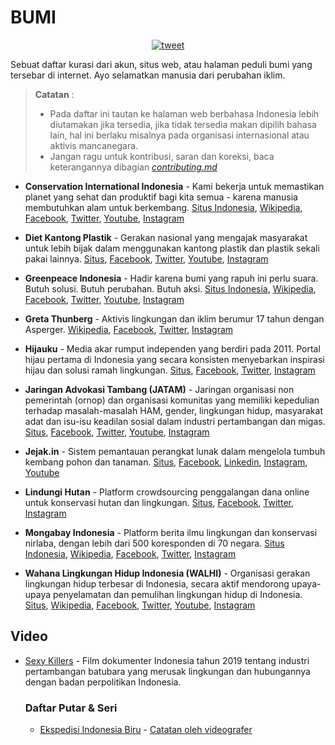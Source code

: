 # BUMI

<p align="center">
<a href="https://twitter.com/intent/tweet?text=Sebuah%20daftar%20kurasi%20dari%20akun%2C%20situs%20web%2C%20atau%20halaman%20peduli%20bumi%20yang%20tersebar%20di%20internet%2E%20Ayo%20selamatkan%20manusia%20dari%20perubahan%20iklim%2E&url=https://github.com/Hadaanallah/BUMI&hashtags=PerubahanIklim,ClimateChange,Bumi">
    <img alt="tweet" src="https://img.shields.io/twitter/url/https/twitter?label=Bagikan%20di%20twitter&style=social" target="_blank" />
  </a>
</p>

Sebuat daftar kurasi dari akun, situs web, atau halaman peduli bumi yang tersebar di internet. Ayo selamatkan manusia dari perubahan iklim.

> **Catatan** :
>
> - Pada daftar ini tautan ke halaman web berbahasa Indonesia lebih diutamakan jika tersedia, jika tidak tersedia makan dipilih bahasa lain, hal ini berlaku misalnya pada organisasi internasional atau aktivis mancanegara.
> - Jangan ragu untuk kontribusi, saran dan koreksi, baca keterangannya dibagian [_contributing.md_](CONTRIBUTING.md)

- **Conservation International Indonesia** - Kami bekerja untuk memastikan planet yang sehat dan produktif bagi kita semua - karena manusia membutuhkan alam untuk berkembang. [Situs Indonesia](https://www.conservation.org/indonesia), [Wikipedia](https://id.wikipedia.org/wiki/Conservation_International), [Facebook](https://www.facebook.com/ConservationInternationalIndonesia), [Twitter](https://twitter.com/conservationID), [Youtube](https://www.youtube.com/c/ConservationInternationalIndonesia), [Instagram](https://www.instagram.com/conservationid/)

- **Diet Kantong Plastik** - Gerakan nasional yang mengajak masyarakat untuk lebih bijak dalam menggunakan kantong plastik dan plastik sekali pakai lainnya. [Situs](http://dietkantongplastik.info/), [Facebook](https://www.facebook.com/DietKantongPlastik), [Twitter](https://twitter.com/idDKP), [Youtube](https://www.youtube.com/user/idDKP), [Instagram](https://www.instagram.com/iddkp/)

- **Greenpeace Indonesia** - Hadir karena bumi yang rapuh ini perlu suara. Butuh solusi. Butuh perubahan. Butuh aksi. [Situs Indonesia](https://www.greenpeace.org/indonesia/), [Wikipedia](https://id.wikipedia.org/wiki/Greenpeace), [Facebook](https://www.facebook.com/GreenpeaceIndonesia/), [Twitter](https://twitter.com/greenpeaceid), [Youtube](https://www.youtube.com/user/GreenpeaceIndonesia), [Instagram](https://www.instagram.com/greenpeaceid/)

- **Greta Thunberg** - Aktivis lingkungan dan iklim berumur 17 tahun dengan Asperger. [Wikipedia](https://id.wikipedia.org/wiki/Greta_Thunberg), [Facebook](https://www.facebook.com/gretathunbergsweden), [Twitter](https://twitter.com/gretathunberg), [Instagram](https://www.instagram.com/gretathunberg/)

- **Hijauku** - Media akar rumput independen yang berdiri pada 2011. Portal hijau pertama di Indonesia yang secara konsisten menyebarkan inspirasi hijau dan solusi ramah lingkungan. [Situs](https://hijauku.com/), [Facebook](https://www.facebook.com/hijaukudotcom), [Twitter](https://twitter.com/Hijaukudotcom), [Instagram](https://www.instagram.com/hijaukudotcom/)

- **Jaringan Advokasi Tambang (JATAM)** - Jaringan organisasi non pemerintah (ornop) dan organisasi komunitas yang memiliki kepedulian terhadap masalah-masalah HAM, gender, lingkungan hidup, masyarakat adat dan isu-isu keadilan sosial dalam industri pertambangan dan migas. [Situs](https://www.jatam.org/), [Facebook](https://www.facebook.com/JaringanAdvokasiTambang/), [Twitter](https://twitter.com/jatamnas), [Youtube](https://www.youtube.com/c/RumahPerlawananJATAM), [Instagram](https://www.instagram.com/jatamnas/)

- **Jejak.in** - Sistem pemantauan perangkat lunak dalam mengelola tumbuh kembang pohon dan tanaman. [Situs](https://jejak.in/), [Facebook](http://bit.ly/JejakinFB), [Linkedin](https://www.linkedin.com/company/jejak-in/), [Instagram](https://www.instagram.com/jejak_in/), [Youtube](https://www.youtube.com/channel/UCNdizMJb0HL8DMojMcnmf7A)

- **Lindungi Hutan** - Platform crowdsourcing penggalangan dana online untuk konservasi hutan dan lingkungan. [Situs](https://lindungihutan.com/), [Facebook](https://facebook.com/lindungihutandotcom/), [Twitter](https://twitter.com/LindungiHutan), [Instagram](https://www.instagram.com/lindungihutan/)

- **Mongabay Indonesia** - Platform berita ilmu lingkungan dan konservasi nirlaba, dengan lebih dari 500 koresponden di 70 negara. [Situs Indonesia](https://www.mongabay.co.id/), [Wikipedia](https://en.wikipedia.org/wiki/Mongabay), [Facebook](https://www.facebook.com/MongabayIndonesia/), [Twitter](https://twitter.com/mongabayID), [Instagram](https://www.instagram.com/mongabay.id/)

- **Wahana Lingkungan Hidup Indonesia (WALHI)** - Organisasi gerakan lingkungan hidup terbesar di Indonesia, secara aktif mendorong upaya-upaya penyelamatan dan pemulihan lingkungan hidup di Indonesia. [Situs](https://www.walhi.or.id/), [Wikipedia](https://id.wikipedia.org/wiki/Wahana_Lingkungan_Hidup_Indonesia), [Facebook](https://www.facebook.com/WALHI), [Twitter](https://twitter.com/walhinasional), [Youtube](https://www.youtube.com/user/multimediawalhi), [Instagram](https://www.instagram.com/walhi.nasional/)

## Video

- [Sexy Killers](https://www.youtube.com/watch?v=qlB7vg4I-To) - Film dokumenter Indonesia tahun 2019 tentang industri pertambangan batubara yang merusak lingkungan dan hubungannya dengan badan perpolitikan Indonesia.

  ### Daftar Putar & Seri

  - [Ekspedisi Indonesia Biru](https://www.youtube.com/playlist?list=PLpXudXDFSnuqPoc4xnNq2uEM4PkzITNkH) - [Catatan oleh videografer](https://www.facebook.com/notes/dandhy-dwi-laksono/tentang-ekspedisi-indonesia-biru/10153037520116095/)
